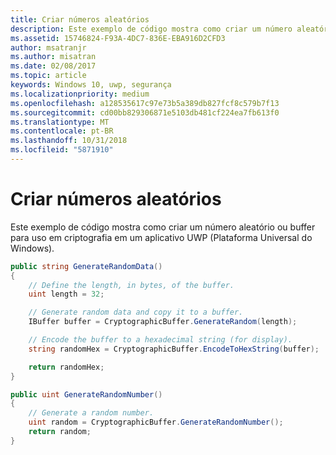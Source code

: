 ```yaml
---
title: Criar números aleatórios
description: Este exemplo de código mostra como criar um número aleatório ou buffer para uso em criptografia em um aplicativo UWP (Plataforma Universal do Windows).
ms.assetid: 15746824-F93A-4DC7-836E-EBA916D2CFD3
author: msatranjr
ms.author: misatran
ms.date: 02/08/2017
ms.topic: article
keywords: Windows 10, uwp, segurança
ms.localizationpriority: medium
ms.openlocfilehash: a128535617c97e73b5a389db827fcf8c579b7f13
ms.sourcegitcommit: cd00bb829306871e5103db481cf224ea7fb613f0
ms.translationtype: MT
ms.contentlocale: pt-BR
ms.lasthandoff: 10/31/2018
ms.locfileid: "5871910"
---
```

# <a name="create-random-numbers"></a>Criar números aleatórios



Este exemplo de código mostra como criar um número aleatório ou buffer para uso em criptografia em um aplicativo UWP (Plataforma Universal do Windows).

```cs
public string GenerateRandomData()
{
    // Define the length, in bytes, of the buffer.
    uint length = 32;

    // Generate random data and copy it to a buffer.
    IBuffer buffer = CryptographicBuffer.GenerateRandom(length);

    // Encode the buffer to a hexadecimal string (for display).
    string randomHex = CryptographicBuffer.EncodeToHexString(buffer);

    return randomHex;
}

public uint GenerateRandomNumber()
{
    // Generate a random number.
    uint random = CryptographicBuffer.GenerateRandomNumber();
    return random;
}
```
